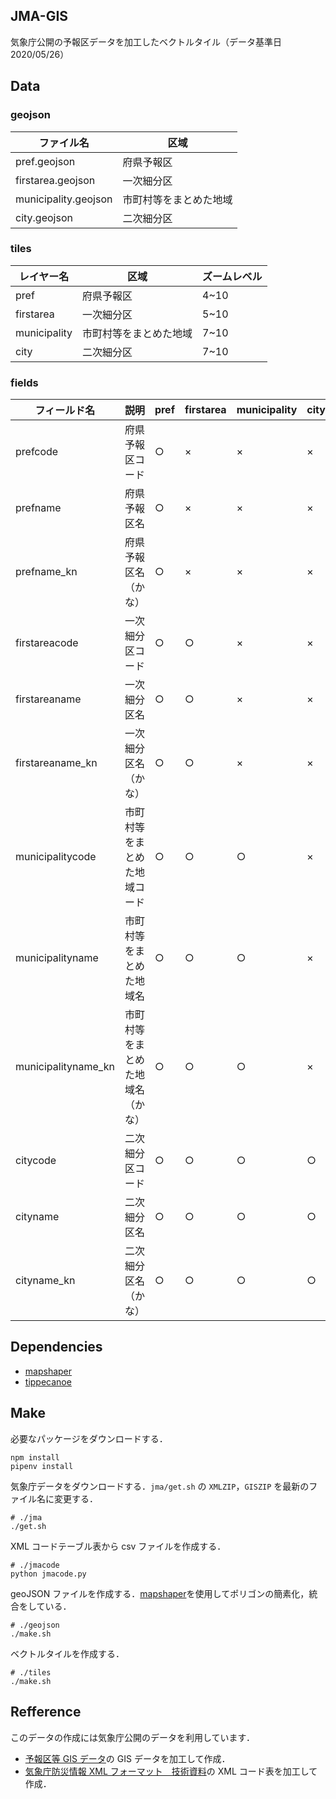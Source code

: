 ## JMA-GIS

気象庁公開の予報区データを加工したベクトルタイル（データ基準日 2020/05/26）

## Data

### geojson

| ファイル名           | 区域                   |
| -------------------- | ---------------------- |
| pref.geojson         | 府県予報区             |
| firstarea.geojson    | 一次細分区             |
| municipality.geojson | 市町村等をまとめた地域 |
| city.geojson         | 二次細分区             |

### tiles

| レイヤー名   | 区域                   | ズームレベル |
| ------------ | ---------------------- | ------------ |
| pref         | 府県予報区             | 4~10         |
| firstarea    | 一次細分区             | 5~10         |
| municipality | 市町村等をまとめた地域 | 7~10         |
| city         | 二次細分区             | 7~10         |

### fields

| フィールド名        | 説明                             | pref | firstarea | municipality | city |
| ------------------- | -------------------------------- | ---- | --------- | ------------ | ---- |
| prefcode            | 府県予報区コード                 | ○    | ×         | ×            | ×    |
| prefname            | 府県予報区名                     | ○    | ×         | ×            | ×    |
| prefname_kn         | 府県予報区名（かな）             | ○    | ×         | ×            | ×    |
| firstareacode       | 一次細分区コード                 | ○    | ○         | ×            | ×    |
| firstareaname       | 一次細分区名                     | ○    | ○         | ×            | ×    |
| firstareaname_kn    | 一次細分区名（かな）             | ○    | ○         | ×            | ×    |
| municipalitycode    | 市町村等をまとめた地域コード     | ○    | ○         | ○            | ×    |
| municipalityname    | 市町村等をまとめた地域名         | ○    | ○         | ○            | ×    |
| municipalityname_kn | 市町村等をまとめた地域名（かな） | ○    | ○         | ○            | ×    |
| citycode            | 二次細分区コード                 | ○    | ○         | ○            | ○    | ○ |
| cityname            | 二次細分区名                     | ○    | ○         | ○            | ○    | ○ |
| cityname_kn         | 二次細分区名（かな）             | ○    | ○         | ○            | ○    | ○ |

## Dependencies

- [mapshaper](https://github.com/mbloch/mapshaper)
- [tippecanoe](https://github.com/mapbox/tippecanoe)

## Make

必要なパッケージをダウンロードする．

```
npm install
pipenv install
```

気象庁データをダウンロードする．`jma/get.sh` の `XMLZIP`，`GISZIP` を最新のファイル名に変更する．

```
# ./jma
./get.sh
```

XML コードテーブル表から csv ファイルを作成する．

```
# ./jmacode
python jmacode.py
```

geoJSON ファイルを作成する．[mapshaper](https://github.com/mbloch/mapshaper)を使用してポリゴンの簡素化，統合をしている．

```
# ./geojson
./make.sh
```

ベクトルタイルを作成する．

```
# ./tiles
./make.sh
```

## Refference

このデータの作成には気象庁公開のデータを利用しています．

- [予報区等 GIS データ](https://www.data.jma.go.jp/developer/gis.html)の GIS データを加工して作成．
- [気象庁防災情報 XML フォーマット　技術資料](http://xml.kishou.go.jp/tec_material.html)の XML コード表を加工して作成．
